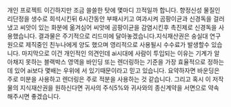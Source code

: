 개인 프로젝트 이긴하지만 조금 쓸쓸한 탓에 몇마디 끄적일까 합니다.
향정신성 물질인 리단정을 생수로 희석시킨뒤 6시간동안 부패시키고 여과시켜 곰팡이균과 신경독을 걸러냈고
씨앗이 있는 화분에 옮겨심어 씨앗에 곰팡이균을 감염시킨후 촉진제로 신경독을 사용했습니다.
결과물은 주기적으로 리드미에 달아놓겠습니다.지식재산권은 숭실대 연구원으로 제직중인 친누나에게 양도 했으며
영리적으로 사용될시 수수료가 발생할수 있습니다.
마지막으로 이건 개인적인 의견인데 ai시대에 사람이 투입되는 이유는
기계가 알아채지 못하는 블랙박스 영역을 바인딩 또는 렌더링하는 기준을
가장 효율적으로 정하는데 있어 ai보다 몇배는 우위에 서 있기때문이라고 믿고 있습니다.
요약하자면 바운딩은 주로 미분을 사용하고 렌더링은 주로 적분을 사용하는 것 같습니다.
그리고 혹시 이 저작물의 지식재산권을 원하신다면 귀사의 주식5%와 귀사와의 종신계약을 서면으로 약속해주시면 좋겠습니다.